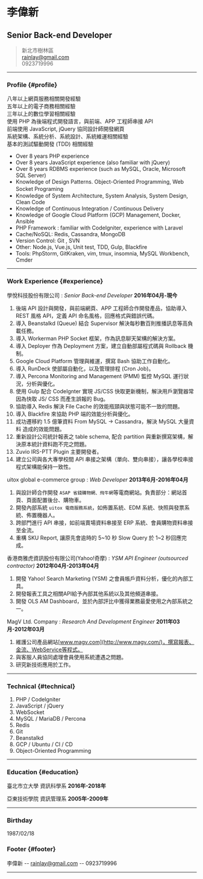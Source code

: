 # 李偉新

## Senior Back-end Developer

> 新北市樹林區  
> [rainlay@gmail.com](rainlay@gmail.com)  
> 0923719996  

------

### Profile {#profile}

八年以上網頁服務相關開發經驗  
五年以上的電子商務相關經驗  
三年以上的數位學習相關經驗  
使用 PHP 為後端程式開發語言，與前端、APP 工程師串接 API  
前端使用 JavaScript, jQuery 協同設計師開發網頁  
系統架構、系統分析、系統設計、系統維運相關經驗  
基本的測試驅動開發 (TDD) 相關經驗

* Over 8 years PHP experience
* Over 8 years JavaScript experience (also familiar with jQuery)
* Over 8 years RDBMS experience (such as MySQL, Oracle, Microsoft SQL Server)
* Knowledge of Design Patterns. Object-Oriented Programming, Web Socket Programing 　
* Knowledge of System Architecture, System Analysis, System Design, Clean Code
* Knowledge of Continuous Integration / Continuous Delivery
* Knowledge of Google Cloud Platform (GCP) Management, Docker, Ansible
* PHP Framework : familiar with CodeIgniter, experience with Laravel
* Cache/NoSQL: Redis, Cassandra, MongoDB
* Version Control: Git , SVN
* Other: Node.js, Vue.js, Unit test, TDD, Gulp, Blackfire
* Tools: PhpStorm, GitKraken, vim, tmux, insomnia, MySQL Workbench, Cmder

------

### Work Experience {#experience}

學悅科技股份有限公司
: *Senior Back-end Developer*
  __2016年04月-現今__  
  1. 後端 API 設計與開發，與前端網頁、APP 工程師合作開發產品，協助導入 REST 風格 API，定義 API 命名風格，回應格式與錯誤代碼。  
  2. 導入 Beanstalkd (Queue) 結合 Supervisor 解決每秒數百則推播訊息等高負載任務。  
  3. 導入 Workerman PHP Socket 框架，作為訊息聊天架構的解決方案。  
  4. 導入 Deployer 作為 Deployment 方案，建立自動部屬程式碼與 Rollback 機制。  
  5. Google Cloud Platform 管理與維運，撰寫 Bash 協助工作自動化。  
  6. 導入 RunDeck 使部屬自動化，以及管理排程 (Cron Job)。  
  7. 導入 Percona Monitoring and Management (PMM) 監控 MySQL 運行狀況，分析與優化。  
  8. 使用 Gulp 配合 CodeIgnter 實現 JS/CSS 快取更新機制，解決用戶瀏覽器常因為快取 JS/ CSS 而產生誤報的 Bug。  
  9. 協助導入 Redis 解決 File Cache 的效能瓶頸與狀態可能不一致的問題。  
  10. 導入 Blackfire 來協助 PHP 端的效能分析與優化。  
  11. 成功遷移約 1.5 億筆資料 From MySQL -> Cassandra，解決 MySQL 大量資料
造成的效能問題。  
  12. 重新設計公司統計報表之 table schema, 配合 partition 與重新撰寫架構，解決原本統計資料跑不完之問題。  
  13. Zuvio IRS-PTT Plugin 主要開發者。  
  14. 建立公司與各大專學校間 API 串接之架構（單向、雙向串接），讓各學校串接程式架構能保持一致性。

uitox global e-commerce group
: *Web Developer*
  __2013年6月-2016年04月__  
  1. 與設計師合作開發 `ASAP 省錢購物網、飛牛網`等電商網站。負責部分：網站首頁、頁面配置後台、購物車。
  2. 開發內部系統 `uitox 電商服務系統`，如佈置系統、EDM 系統、快照與發票系統、佈置機器人。  
  3. 跨部門進行 API 串接，如前端賣場資料串接至 ERP 系統、會員購物資料串接至金流。
  4. 重構 SKU Report, 讓原先會逾時的 5~10 秒 Slow Query 於 1~2 秒回應完成。

香港商雅虎資訊股份有限公司(Yahoo!奇摩)
: *YSM API Engineer (outsourced contractor)*
  __2012年04月-2013年04月__  
  1. 開發 Yahoo! Search Marketing (YSM) 之會員帳戶資料分析，優化的內部工具。  
  2. 開發報表工具之相關API給予內部其他系統以及其他頻道串接。  
  3. 開發 OLS AM Dashboard，並於內部評比中獲得業務最愛使用之內部系統之一。

MagV Ltd. Company
: *Research And Development Engineer*
  __2011年03月-2012年03月__  
  1. 維護公司產品網站[www.magv.com](http://www.magv.com/)，撰寫報表、金流、WebService等程式。  
  2. 與客服人員協同處理會員使用系統遭遇之問題。  
  3. 研究新技術應用於工作。

-------

### Technical {#technical}

1. PHP / CodeIgniter
1. JavaScript / jQuery
1. WebSocket
1. MySQL / MariaDB / Percona
1. Redis
1. Git
1. Beanstalkd
1. GCP / Ubuntu / CI / CD
1. Object-Oriented Programming

------

### Education {#education}

臺北市立大學 資訊科學系
  __2016年-2018年__

亞東技術學院 資訊管理系
  __2005年-2009年__

------

### Birthday

1987/02/18

### Footer {#footer}

李偉新 -- [rainlay@gmail.com](rainlay@gmail.com) -- 0923719996

------
